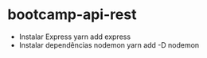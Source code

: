 # bootcamp-api-rest

- Instalar Express
    yarn add express
- Instalar dependências nodemon 
    yarn add -D nodemon